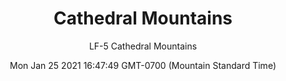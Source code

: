 ---
category: "wall_covering"
date: "Mon Jan 25 2021 16:47:49 GMT-0700 (Mountain Standard Time)"
description: "null"
designer: "Lesley Frenz"
href: "https://www.areaenvironments.com/lesle-frenz"
image_primary: "./img/LF+Catherdral+Mountains+Art+WEB.jpg"
image_secondary: "./img/LF+Catherdral+Mountains+Interior+WEB.jpg"
image_thumb: "./img/Lesley+Frenz.png"
manufacturer: "Area Environments"
slug: "/manufacturers/area_environments/wall_covering/cathedral_mountains"
subtitle: "LF-5 Cathedral Mountains"
tags:
  - "area_environments"
  - "wall_covering"
title: "Cathedral Mountains"
---